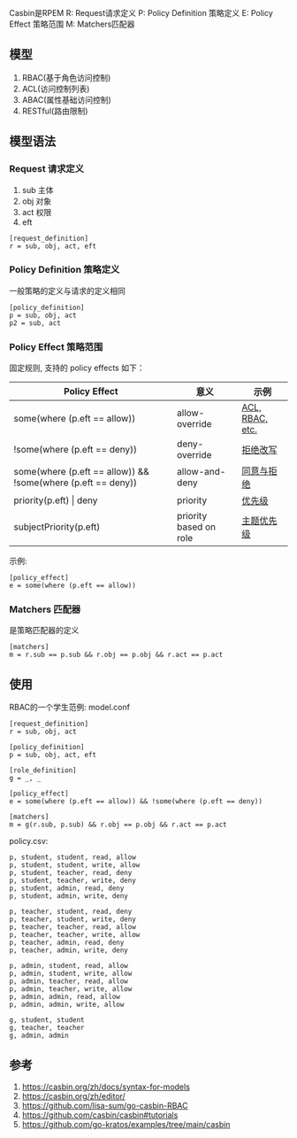 Casbin是RPEM
R: Request请求定义
P: Policy Definition 策略定义
E: Policy Effect 策略范围
M: Matchers匹配器

## 模型

1. RBAC(基于角色访问控制)
2. ACL(访问控制列表)
3. ABAC(属性基础访问控制)
4. RESTful(路由限制)

## 模型语法

### Request 请求定义

1. sub 主体
2. obj 对象
3. act 权限
4. eft

```
[request_definition]
r = sub, obj, act, eft
```

### Policy Definition 策略定义

一般策略的定义与请求的定义相同

```
[policy_definition]
p = sub, obj, act
p2 = sub, act
```

### Policy Effect 策略范围

固定规则, 支持的 policy effects 如下：

| Policy Effect                                                | 意义                     | 示例                                                                      |
|--------------------------------------------------------------|------------------------|-------------------------------------------------------------------------|
| some(where (p.eft == allow))                                 | allow-override         | [ACL, RBAC, etc.](https://casbin.org/zh/docs/supported-models#examples) |
| !some(where (p.eft == deny))                                 | deny-override          | [拒绝改写](https://casbin.org/zh/docs/supported-models#examples)            |
| some(where (p.eft == allow)) && !some(where (p.eft == deny)) | allow-and-deny         | [同意与拒绝](https://casbin.org/zh/docs/supported-models#examples)           |
| priority(p.eft) \| deny                                      | priority               | [优先级](https://casbin.org/zh/docs/supported-models#examples)             |
| subjectPriority(p.eft)                                       | priority based on role | [主题优先级](https://casbin.org/zh/docs/supported-models#examples)           |

示例:

```
[policy_effect]
e = some(where (p.eft == allow))
```

### Matchers 匹配器

是策略匹配器的定义

```
[matchers]
m = r.sub == p.sub && r.obj == p.obj && r.act == p.act
```

## 使用

RBAC的一个学生范例:
model.conf

```
[request_definition]
r = sub, obj, act

[policy_definition]
p = sub, obj, act, eft

[role_definition]
g = _, _

[policy_effect]
e = some(where (p.eft == allow)) && !some(where (p.eft == deny))

[matchers]
m = g(r.sub, p.sub) && r.obj == p.obj && r.act == p.act

```

policy.csv:

```
p, student, student, read, allow
p, student, student, write, allow
p, student, teacher, read, deny
p, student, teacher, write, deny
p, student, admin, read, deny
p, student, admin, write, deny

p, teacher, student, read, deny
p, teacher, student, write, deny
p, teacher, teacher, read, allow
p, teacher, teacher, write, allow
p, teacher, admin, read, deny
p, teacher, admin, write, deny

p, admin, student, read, allow
p, admin, student, write, allow
p, admin, teacher, read, allow
p, admin, teacher, write, allow
p, admin, admin, read, allow
p, admin, admin, write, allow

g, student, student
g, teacher, teacher
g, admin, admin

```

## 参考

1. https://casbin.org/zh/docs/syntax-for-models
2. https://casbin.org/zh/editor/
3. https://github.com/lisa-sum/go-casbin-RBAC
4. https://github.com/casbin/casbin#tutorials
5. https://github.com/go-kratos/examples/tree/main/casbin
